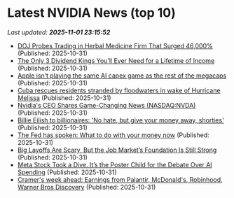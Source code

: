 # Latest NVIDIA News (top 10)
_Last updated: **2025-11-01 23:15:52**_

- [DOJ Probes Trading in Herbal Medicine Firm That Surged 46,000%](https://biztoc.com/x/630afdd2a80502d6) (Published: 2025-10-31)
- [The Only 3 Dividend Kings You’ll Ever Need for a Lifetime of Income](https://biztoc.com/x/66a25b7e61fbf199) (Published: 2025-10-31)
- [Apple isn’t playing the same AI capex game as the rest of the megacaps](https://freerepublic.com/focus/f-chat/4349904/posts) (Published: 2025-10-31)
- [Cuba rescues residents stranded by floodwaters in wake of Hurricane Melissa](https://biztoc.com/x/7d0880debcf62ca4) (Published: 2025-10-31)
- [Nvidia's CEO Shares Game-Changing News (NASDAQ:NVDA)](https://biztoc.com/x/844c78ccf2ab4d13) (Published: 2025-10-31)
- [Billie Eilish to billionaires: 'No hate, but give your money away, shorties'](https://biztoc.com/x/d213b4dc378dcc62) (Published: 2025-10-31)
- [The Fed has spoken: What to do with your money now](https://biztoc.com/x/3841d03cfd0026e0) (Published: 2025-10-31)
- [Big Layoffs Are Scary, But the Job Market’s Foundation Is Still Strong](https://biztoc.com/x/bfc7275fbda2572b) (Published: 2025-10-31)
- [Meta Stock Took a Dive. It’s the Poster Child for the Debate Over AI Spending](https://biztoc.com/x/170a65d82101ca08) (Published: 2025-10-31)
- [Cramer's week ahead: Earnings from Palantir, McDonald's, Robinhood, Warner Bros Discovery](https://www.cnbc.com/2025/10/31/cramers-week-ahead-palantir-mcdonalds-robinhood-warner-bros-discovery.html) (Published: 2025-10-31)
